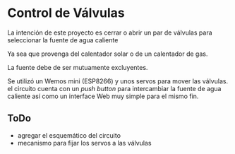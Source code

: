 # Control de Válvulas

La intención de este proyecto es cerrar o abrir un par de válvulas para seleccionar la fuente de agua caliente

Ya sea que provenga del calentador solar o de un calentador de gas.

La fuente debe de ser mutuamente excluyentes.

Se utilizó un Wemos mini (ESP8266) y unos servos para mover las válvulas.
el circuito cuenta con un _push button_ para intercambiar la fuente de agua caliente así como un interface Web muy simple para el mismo fin.

## ToDo

- agregar el esquemático del circuito
- mecanismo para fijar los servos a las válvulas 
